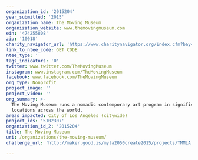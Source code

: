 ```yaml
---
organization_id: '2015204'
year_submitted: '2015'
organization_name: The Moving Museum
organization_website: www.themovingmuseum.com
ein: '474255808'
zip: '10018'
charity_navigator_url: 'https://www.charitynavigator.org/index.cfm?bay=search.profile&ein=474255808'
link_to_ntee_code: GET CODE
ntee_type: ''
tags_indicators: '0'
twitter: www.twitter.com/TheMovingMuseum
instagram: www.instagram.com/TheMovingMuseum
facebook: www.facebook.com/TheMovingMuseum
org_type: Nonprofit
project_image: ''
project_video: ''
org_summary: >-
  The Moving Museum runs a nomadic contemporary art program in significant
  locations across the world.
areas_impacted: City of Los Angeles (citywide)
project_ids: '5102307'
organization_id_2: '2015204'
title: The Moving Museum
uri: /organizations/the-moving-museum/
challenge_url: 'http://maker.good.is/myla2050create2015/projects/TMMLA.html'

---
```

